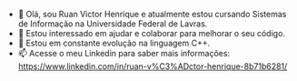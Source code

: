 - 👋 Olá, sou Ruan Victor Henrique e atualmente estou cursando Sistemas de Informação na Universidade Federal de Lavras.
- 👀 Estou interessado em ajudar e colaborar para melhorar o seu código.
- 🌱 Estou em constante evolução na linguagem C++.
- 📫 Acesse o meu Linkedin para saber mais informações: https://www.linkedin.com/in/ruan-v%C3%ADctor-henrique-8b71b6281/

<!---
RuanVictor30/RuanVictor30 is a ✨ special ✨ repository because its `README.md` (this file) appears on your GitHub profile.
You can click the Preview link to take a look at your changes.
--->
